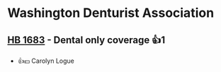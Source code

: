 # Washington Denturist Association

## [HB 1683](/bill/2023-24/hb/1683/) - Dental only coverage 👍1  
* 👍💵 Carolyn Logue